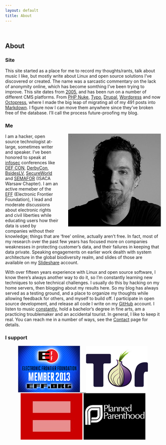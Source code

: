 ```yaml
---
layout: default
title: About
---
```

<br />
<h2>About</h2>

<h3>Site</h3>
<p></p>
<p>This site started as a place for me to record my thoughts/rants, talk about music I like, but mostly write about Linux and open source solutions I&rsquo;ve discovered or created. The name was a sarcastic commentary on the lack of anonymity online, which has become somthing I&rsquo;ve been trying to improve. This site dates from <a href="http://web.archive.org/web/20051103020402/http://fak3r.com/">2005</a>, and has been run on a number of different CMS platforms. From <a href="http://www.phpnuke.org/">PHP Nuke</a>, <a href="http://typosphere.org/">Typo</a>, <a href="http://drupal.org">Drupal</a>, <a href="http://wordpress.org">Wordpress</a> and now <a href="http://octopress.org">Octopress</a>, where I made the big leap of migrating all of my 491 posts into <a href="http://daringfireball.net/projects/markdown/">Markdown</a>. I figure now I can move them anywhere since they&rsquo;ve broken free of the database. I&rsquo;ll call the process future-proofing my blog.</p>

<h3>Me</h3> 

<img style="margin: 0em 0em 1em 2em" align="right" padding="20" width="300" src="/images/me.jpg" width="300" height="300" /><p>I am a hacker, open source technologist at-large, sometimes writer and speaker. I&rsquo;ve been honored to speak at <a href="http://en.wikipedia.org/wiki/Information_security">infosec</a> conferences like <a href="http://www.defcon.org">DEF CON</a>, <a href="http://www.derbycon.com/">DerbyCon</a>, <a href="http://www.bsideslv.org/">BsidesLV</a>, <a title="SecureWorld" href="http://secureworldpost.secureworldexpo.com/">SecureWorld</a> and <a href="http://konferencje.computerworld.pl/konferencje/semafor2012/zagadnienia.html">SEMAFOR</a> (ISACA Warsaw Chapter). I am an active memeber of the <a href="http://eff.org">EFF</a> (Electronic Frontier Foundation), I lead and moderate discussions about electronic rights and civil liberties while educating users how their data is used by companies without their knowledge; things that are &lsquo;free&rsquo; online, actually aren&rsquo;t free. In fact, most of my research over the past few years has focused more on companies weaknesses in protecting customer&rsquo;s data, and their failures in keeping that data private. Speaking engagements on earlier work dealth with system architecture in the global biodiversity realm, and slides of those are available on my <a href="http://www.slideshare.net/">Slideshare</a> account.</p>

<p>With over fifteen years experience with Linux and open source software, I know there&rsquo;s always another way to do it, so I&rsquo;m constantly learning new techniques to solve technical challenges. I usually do this by hacking on my home servers, then blogging about my results here. So my blog has always served as a testing ground, and a place to organize my thoughts while allowing feedback for others, and myself to build off. I participate in open source development, and release all code I write on my <a href="http://github.org">GitHub</a> account. I listen to music <a href="http://www.last.fm/user/fak3r">constantly</a>, hold a bachelor&rsquo;s degree in fine arts, am a practicing troublemaker and an accidental tourist. In general, I like to keep it real. You can reach me in a number of ways, see the <a href="https://fak3r.com/contact/">Contact</a> page for details.</p>

<h3>I support</h3>
<p></p>
<p align="center"><a href="https://www.eff.org" border="0" alt="EFF" title="EFF"><img src="/assets/about/EFF-badge-2b.png" border="0">&nbsp;&nbsp;&nbsp;&nbsp;
<a href="https://www.torproject.org/" alt="TOR" title="TOR"><img src="/assets/about/tor_logo.png" border="0" alt="TOR" title="TOR"></a>
<a href="https://www.hrc.org/" alt="HRC" title="HRC"><img src="/assets/about/hrc.jpg" border="0" alt="HRC" title="HRC"></a>
<a href="https://www.plannedparenthood.org/" alt="Planned Parenthood" title="Planned Parenthood"><img src="/assets/about/planned_parenthood.jpg" border="0" alt="Planned Parenthood" title="Planned Parenthood"></a>
</p>
</body>
</html>
